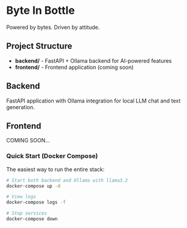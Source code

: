 # Byte In Bottle

Powered by bytes. Driven by attitude.

## Project Structure

- **backend/** - FastAPI + Ollama backend for AI-powered features
- **frontend/** - Frontend application (coming soon)

## Backend

FastAPI application with Ollama integration for local LLM chat and text generation.

## Frontend

COMING SOON...

### Quick Start (Docker Compose)

The easiest way to run the entire stack:

```bash
# Start both backend and Ollama with llama3.2
docker-compose up -d

# View logs
docker-compose logs -f

# Stop services
docker-compose down
```
